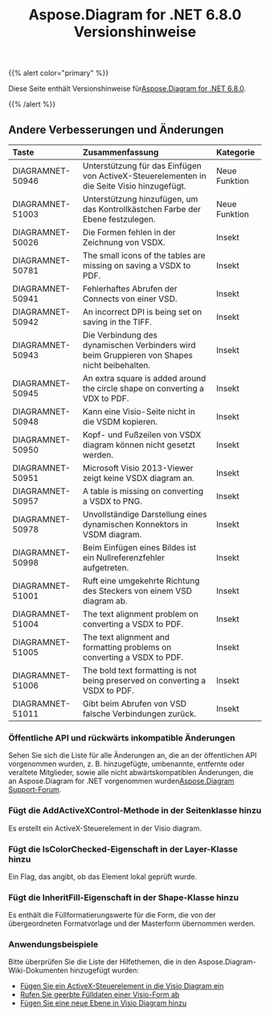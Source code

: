 ﻿---
title: Aspose.Diagram for .NET 6.8.0 Versionshinweise
type: docs
weight: 40
url: /de/net/aspose-diagram-for-net-6-8-0-release-notes/
---
{{% alert color="primary" %}} 

 Diese Seite enthält Versionshinweise für[Aspose.Diagram for .NET 6.8.0](https://www.nuget.org/packages/Aspose.Diagram/6.8.0).

{{% /alert %}} 
## **Andere Verbesserungen und Änderungen**

|**Taste**|**Zusammenfassung**|**Kategorie**|
|:- |:- |:- |
|DIAGRAMNET-50946|Unterstützung für das Einfügen von ActiveX-Steuerelementen in die Seite Visio hinzugefügt.|Neue Funktion|
|DIAGRAMNET-51003|Unterstützung hinzufügen, um das Kontrollkästchen Farbe der Ebene festzulegen.|Neue Funktion|
|DIAGRAMNET-50026|Die Formen fehlen in der Zeichnung von VSDX.|Insekt|
|DIAGRAMNET-50781|The small icons of the tables are missing on saving a VSDX to PDF.|Insekt|
|DIAGRAMNET-50941|Fehlerhaftes Abrufen der Connects von einer VSD.|Insekt|
|DIAGRAMNET-50942|An incorrect DPI is being set on saving in the TIFF.|Insekt|
|DIAGRAMNET-50943|Die Verbindung des dynamischen Verbinders wird beim Gruppieren von Shapes nicht beibehalten.|Insekt|
|DIAGRAMNET-50945|An extra square is added around the circle shape on converting a VDX to PDF.|Insekt|
|DIAGRAMNET-50948|Kann eine Visio-Seite nicht in die VSDM kopieren.|Insekt|
|DIAGRAMNET-50950|Kopf- und Fußzeilen von VSDX diagram können nicht gesetzt werden.|Insekt|
|DIAGRAMNET-50951|Microsoft Visio 2013-Viewer zeigt keine VSDX diagram an.|Insekt|
|DIAGRAMNET-50957|A table is missing on converting a VSDX to PNG.|Insekt|
|DIAGRAMNET-50978|Unvollständige Darstellung eines dynamischen Konnektors in VSDM diagram.|Insekt|
|DIAGRAMNET-50998|Beim Einfügen eines Bildes ist ein Nullreferenzfehler aufgetreten.|Insekt|
|DIAGRAMNET-51001|Ruft eine umgekehrte Richtung des Steckers von einem VSD diagram ab.|Insekt|
|DIAGRAMNET-51004|The text alignment problem on converting a VSDX to PDF.|Insekt|
|DIAGRAMNET-51005|The text alignment and formatting problems on converting a VSDX to PDF.|Insekt|
|DIAGRAMNET-51006|The bold text formatting is not being preserved on converting a VSDX to PDF.|Insekt|
|DIAGRAMNET-51011|Gibt beim Abrufen von VSD falsche Verbindungen zurück.|Insekt|
### **Öffentliche API und rückwärts inkompatible Änderungen**
Sehen Sie sich die Liste für alle Änderungen an, die an der öffentlichen API vorgenommen wurden, z. B. hinzugefügte, umbenannte, entfernte oder veraltete Mitglieder, sowie alle nicht abwärtskompatiblen Änderungen, die an Aspose.Diagram for .NET vorgenommen wurden[Aspose.Diagram Support-Forum](https://forum.aspose.com/c/diagram/17).
### **Fügt die AddActiveXControl-Methode in der Seitenklasse hinzu**
Es erstellt ein ActiveX-Steuerelement in der Visio diagram.
### **Fügt die IsColorChecked-Eigenschaft in der Layer-Klasse hinzu**
Ein Flag, das angibt, ob das Element lokal geprüft wurde.
### **Fügt die InheritFill-Eigenschaft in der Shape-Klasse hinzu**
Es enthält die Füllformatierungswerte für die Form, die von der übergeordneten Formatvorlage und der Masterform übernommen werden.
### **Anwendungsbeispiele**
Bitte überprüfen Sie die Liste der Hilfethemen, die in den Aspose.Diagram-Wiki-Dokumenten hinzugefügt wurden:

- [Fügen Sie ein ActiveX-Steuerelement in die Visio Diagram ein](/diagram/de/net/insert-an-activex-control-in-the-visio-diagram/)
- [Rufen Sie geerbte Fülldaten einer Visio-Form ab](/diagram/de/net/set-visio-shape-s-xform-line-and-fill-data/#retrieve-inherited-fill-data-of-a-visio-shape)
- [Fügen Sie eine neue Ebene in Visio Diagram hinzu](/diagram/de/net/working-with-layers/#add-a-new-layer-in-the-visio-diagram)
